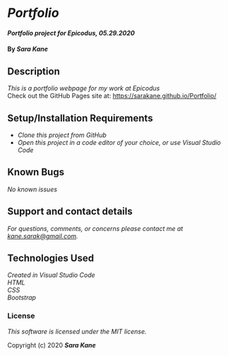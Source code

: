 # _Portfolio_

#### _Portfolio project for Epicodus, 05.29.2020_

#### By _**Sara Kane**_

## Description

_This is a portfolio webpage for my work at Epicodus_  
Check out the GitHub Pages site at: https://sarakane.github.io/Portfolio/

## Setup/Installation Requirements

* _Clone this project from GitHub_
* _Open this project in a code editor of your choice, or use Visual Studio Code_

## Known Bugs

_No known issues_

## Support and contact details

_For questions, comments, or concerns please contact me at kane.sarak@gmail.com._

## Technologies Used

_Created in Visual Studio Code_  
_HTML_  
_CSS_  
_Bootstrap_  

### License

*This software is licensed under the MIT license.*

Copyright (c) 2020 **_Sara Kane_**